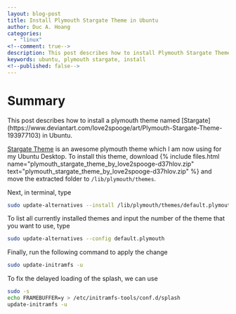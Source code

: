 ```yaml
---
layout: blog-post
title: Install Plymouth Stargate Theme in Ubuntu
author: Duc A. Hoang
categories:
  - "linux"
<!--comment: true-->
description: This post describes how to install Plymouth Stargate Theme in Ubuntu
keywords: ubuntu, plymouth stargate, install
<!--published: false-->
---
```


<div class="alert alert-info" markdown="1">
<h1 class="alert-heading">Summary</h1>
This post describes how to install a plymouth theme named [Stargate](https://www.deviantart.com/love2spooge/art/Plymouth-Stargate-Theme-193977103) in Ubuntu.
</div>

[Stargate Theme](https://www.deviantart.com/love2spooge/art/Plymouth-Stargate-Theme-193977103) is an awesome plymouth theme which I am now using for my Ubuntu Desktop. To install this theme, download {% include files.html name="plymouth_stargate_theme_by_love2spooge-d37hlov.zip" text="plymouth_stargate_theme_by_love2spooge-d37hlov.zip" %} and move the extracted folder to `/lib/plymouth/themes`.

Next, in terminal, type
```bash
sudo update-alternatives --install /lib/plymouth/themes/default.plymouth default.plymouth /lib/plymouth/themes/Stargate/Stargate.plymouth 100
```
To list all currently installed themes and input the number of the theme that you want to use, type
```bash
sudo update-alternatives --config default.plymouth
```
Finally, run the following command to apply the change
```bash
sudo update-initramfs -u
```
To fix the delayed loading of the splash, we can use
```bash
sudo -s
echo FRAMEBUFFER=y > /etc/initramfs-tools/conf.d/splash
update-initramfs -u
```
